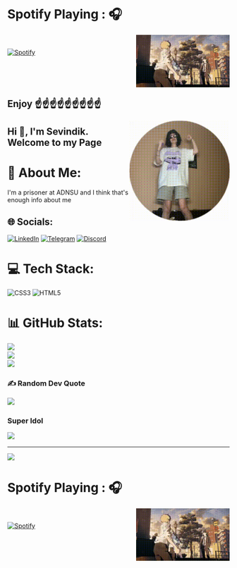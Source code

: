 <h1> Spotify Playing : 🎧 </h1>
<img align="right"  alt="GIF" height="42%" width="42%" src="https://github.com/sans-wd/gif/blob/main/animation.gif.gif" />

<br>

[![Spotify](https://novatorem234-sans-wd.vercel.app/api/spotify)](https://open.spotify.com/user/313d2lyf2cabe7htqqg4ubnsrb54)

<br>
<br>
<br>

## Enjoy ☝☝☝☝☝☝☝☝☝

<img align="right"  alt="GIF" height="45%" width="45%" src="https://github.com/sans-wd/gif/blob/main/IMG_3369.gif" />


## Hi 👋, I'm Sevindik. Welcome to my Page 


# 💫 About Me:
I'm a prisoner at ADNSU and I think that's enough info about me

## 🌐 Socials:
[![LinkedIn](https://img.shields.io/badge/Sevikos_Saf-0072b1?style=for-the-badge&logo=LinkedIn&logoColor=white)](https://linkedin.com/in/https://www.linkedin.com/in/sevikos-safarov-899b5b157/)
[![Telegram](https://img.shields.io/badge/SANS_WD-2CA5E0?style=for-the-badge&logo=telegram&logoColor=white)](https://t.me/SANS_WD/)
[![Discord](https://img.shields.io/badge/SANS_WD-5865F2?style=for-the-badge&logo=discord&logoColor=white)](htttps://discord.gg/https://discordapp.com/users/SANS_WD#4732)


# 💻 Tech Stack:
![CSS3](https://img.shields.io/badge/css3-%231572B6.svg?style=for-the-badge&logo=css3&logoColor=white) ![HTML5](https://img.shields.io/badge/html5-%23E34F26.svg?style=for-the-badge&logo=html5&logoColor=white)
# 📊 GitHub Stats:
![](https://github-readme-stats.vercel.app/api?username=sans-wd&theme=tokyonight&hide_border=false&include_all_commits=false&count_private=false)<br/>
![](https://github-readme-streak-stats.herokuapp.com/?user=sans-wd&theme=tokyonight&hide_border=false)<br/>
![](https://github-readme-stats.vercel.app/api/top-langs/?username=sans-wd&theme=tokyonight&hide_border=false&include_all_commits=false&count_private=false&layout=compact)

### ✍️ Random Dev Quote
![](https://quotes-github-readme.vercel.app/api?type=horizontal&theme=radical)

### Super Idol
![](https://github.com/sans-wd/gif/blob/main/img8.gif)


---
[![](https://visitcount.itsvg.in/api?id=sans-wd&icon=2&color=11)](https://visitcount.itsvg.in)

<h1> Spotify Playing : 🎧 </h1>
<img align="right"  alt="GIF" height="42%" width="42%" src="https://github.com/sans-wd/gif/blob/main/animation.gif.gif" />

<br>

[![Spotify](https://novatorem234-sans-wd.vercel.app/api/spotify)](https://open.spotify.com/user/313d2lyf2cabe7htqqg4ubnsrb54)


